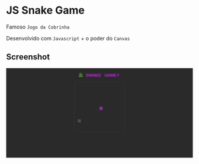 # JS Snake Game

Famoso `Jogo da Cobrinha`

Desenvolvido com `Javascript` + o poder do `Canvas`

## Screenshot

![Tela Inicial do jogo](https://raw.githubusercontent.com/laisfrigerio/js-snake-game/master/screenshot/snake-add-logo.png)
